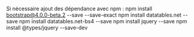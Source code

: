 Si nécessaire ajout des dépendance avec npm :
npm install bootstrap@4.0.0-beta.2 --save --save-exact
npm install datatables.net --save
npm install datatables.net-bs4 --save
npm install jquery --save
npm install @types/jquery --save-dev 
